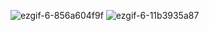 ![ezgif-6-856a604f9f](https://github.com/user-attachments/assets/fb091e1e-667f-44fe-8839-2478ca0a2632)
![ezgif-6-11b3935a87](https://github.com/user-attachments/assets/c1d0d65c-b342-4ab4-ba77-0af4ba61a542)

